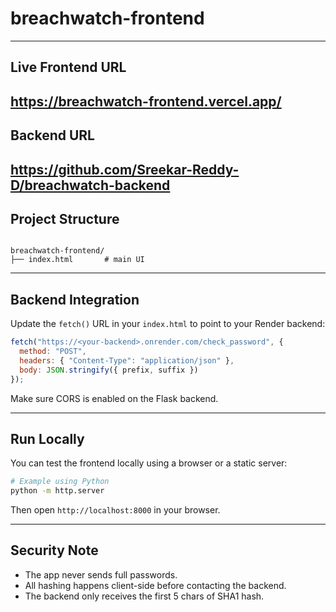 # breachwatch-frontend
---
##  Live Frontend URL
https://breachwatch-frontend.vercel.app/
---
##  Backend URL
https://github.com/Sreekar-Reddy-D/breachwatch-backend
---
## Project Structure

````

breachwatch-frontend/
├── index.html       # main UI

````

---

##  Backend Integration

Update the `fetch()` URL in your `index.html` to point to your Render backend:

```js
fetch("https://<your-backend>.onrender.com/check_password", {
  method: "POST",
  headers: { "Content-Type": "application/json" },
  body: JSON.stringify({ prefix, suffix })
});
````

Make sure CORS is enabled on the Flask backend.

---

##  Run Locally

You can test the frontend locally using a browser or a static server:

```bash
# Example using Python
python -m http.server
```

Then open `http://localhost:8000` in your browser.

---

##  Security Note

* The app never sends full passwords.
* All hashing happens client-side before contacting the backend.
* The backend only receives the first 5 chars of SHA1 hash.
